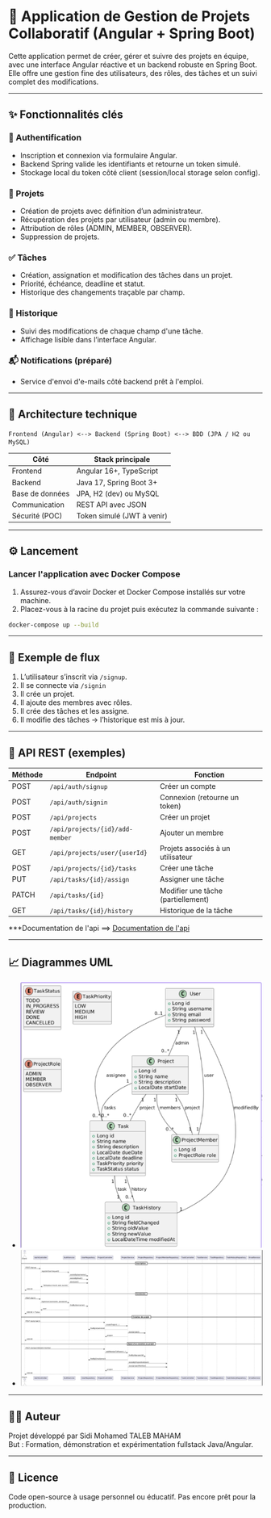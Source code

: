 # 💼 Application de Gestion de Projets Collaboratif (Angular + Spring Boot)

Cette application permet de créer, gérer et suivre des projets en équipe, avec une interface Angular réactive et un backend robuste en Spring Boot. Elle offre une gestion fine des utilisateurs, des rôles, des tâches et un suivi complet des modifications.

---

## ✨ Fonctionnalités clés

### 🔐 Authentification
- Inscription et connexion via formulaire Angular.
- Backend Spring valide les identifiants et retourne un token simulé.
- Stockage local du token côté client (session/local storage selon config).

### 📁 Projets
- Création de projets avec définition d’un administrateur.
- Récupération des projets par utilisateur (admin ou membre).
- Attribution de rôles (ADMIN, MEMBER, OBSERVER).
- Suppression de projets.

### ✅ Tâches
- Création, assignation et modification des tâches dans un projet.
- Priorité, échéance, deadline et statut.
- Historique des changements traçable par champ.

### 📜 Historique
- Suivi des modifications de chaque champ d'une tâche.
- Affichage lisible dans l’interface Angular.

### 📬 Notifications (préparé)
- Service d'envoi d'e-mails côté backend prêt à l'emploi.

---

## 🧱 Architecture technique

```plaintext
Frontend (Angular) <--> Backend (Spring Boot) <--> BDD (JPA / H2 ou MySQL)
```

| Côté             | Stack principale             |
|------------------|------------------------------|
| Frontend         | Angular 16+, TypeScript      |
| Backend          | Java 17, Spring Boot 3+      |
| Base de données  | JPA, H2 (dev) ou MySQL       |
| Communication    | REST API avec JSON           |
| Sécurité (POC)   | Token simulé (JWT à venir)   |

---

## ⚙️ Lancement

### Lancer l'application avec Docker Compose

1. Assurez-vous d’avoir Docker et Docker Compose installés sur votre machine.
2. Placez-vous à la racine du projet puis exécutez la commande suivante :

```bash
docker-compose up --build
```

---

## 🔁 Exemple de flux

1. L’utilisateur s’inscrit via `/signup`.
2. Il se connecte via `/signin`
3. Il crée un projet.
4. Il ajoute des membres avec rôles.
5. Il crée des tâches et les assigne.
6. Il modifie des tâches → l’historique est mis à jour.

---

## 📑 API REST (exemples)

| Méthode | Endpoint                         | Fonction                            |
|---------|----------------------------------|-------------------------------------|
| POST    | `/api/auth/signup`              | Créer un compte                     |
| POST    | `/api/auth/signin`              | Connexion (retourne un token)       |
| POST    | `/api/projects`                 | Créer un projet                     |
| POST    | `/api/projects/{id}/add-member` | Ajouter un membre                   |
| GET     | `/api/projects/user/{userId}`   | Projets associés à un utilisateur   |
| POST    | `/api/projects/{id}/tasks`      | Créer une tâche                     |
| PUT     | `/api/tasks/{id}/assign`        | Assigner une tâche                  |
| PATCH   | `/api/tasks/{id}`               | Modifier une tâche (partiellement)  |
| GET     | `/api/tasks/{id}/history`       | Historique de la tâche              |

***Documentation de l'api ==> [Documentation de l'api](doc_api.md)

---

## 📈 Diagrammes UML

- ![Diagramme de classes](/uml/class-diagram.png)
- ![Diagramme de séquence](/uml/sequence-diagram.png)

---


## 👨‍💻 Auteur

Projet développé par Sidi Mohamed TALEB MAHAM  
But : Formation, démonstration et expérimentation fullstack Java/Angular.

---

## 📝 Licence

Code open-source à usage personnel ou éducatif. Pas encore prêt pour la production.
